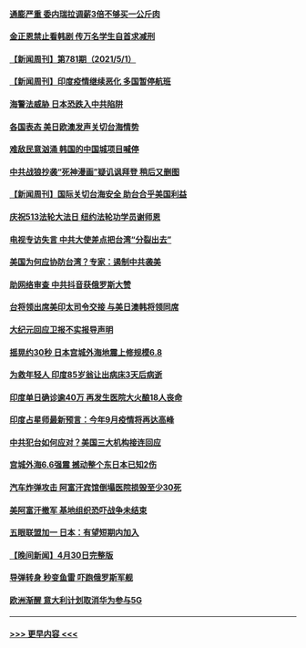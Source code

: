 #### [通膨严重 委内瑞拉调薪3倍不够买一公斤肉](../pages/prog202/a103108965.md?t=05021052) 
#### [金正恩禁止看韩剧 传万名学生自首求减刑](../pages/prog202/a103108926.md?t=05021052) 
#### [【新闻周刊】第781期（2021/5/1）](../pages/prog202/a103108909.md?t=05021052) 
#### [【新闻周刊】印度疫情继续恶化 多国暂停航班](../pages/prog202/a103108880.md?t=05021052) 
#### [海警法威胁 日本恐跌入中共陷阱](../pages/prog202/a103108085.md?t=05021052) 
#### [各国表态 美日欧澳发声关切台海情势](../pages/prog202/a103108099.md?t=05021052) 
#### [难敌民意汹涌 韩国的中国城项目喊停](../pages/prog202/a103108819.md?t=05021052) 
#### [中共战狼抄袭“死神漫画”疑讥讽拜登 稍后又删图](../pages/prog202/a103108812.md?t=05021052) 
#### [【新闻周刊】国际关切台海安全 助台合乎美国利益](../pages/prog202/a103108808.md?t=05021052) 
#### [庆祝513法轮大法日 纽约法轮功学员谢师恩](../pages/prog202/a103108805.md?t=05021052) 
#### [电视专访失言 中共大使差点把台湾“分裂出去”](../pages/prog202/a103108742.md?t=05021052) 
#### [美国为何应协防台湾？专家：遏制中共袭美](../pages/prog202/a103108696.md?t=05021052) 
#### [助网络审查 中共抖音获俄罗斯大赞](../pages/prog202/a103108626.md?t=05021052) 
#### [台将领出席美印太司令交接 与美日澳韩将领同席](../pages/prog202/a103108666.md?t=05021052) 
#### [大纪元回应卫报不实报导声明](../pages/prog202/a103108633.md?t=05021052) 
#### [摇晃约30秒 日本宫城外海地震上修规模6.8](../pages/prog202/a103108477.md?t=05021052) 
#### [为救年轻人 印度85岁翁让出病床3天后病逝](../pages/prog202/a103108457.md?t=05021052) 
#### [印度单日确诊逾40万 再发生医院大火酿18人丧命](../pages/prog202/a103108440.md?t=05021052) 
#### [印度占星师最新预言：今年9月疫情将再达高峰](../pages/prog202/a103108368.md?t=05021052) 
#### [中共犯台如何应对？美国三大机构接连回应](../pages/prog202/a103108423.md?t=05021052) 
#### [宫城外海6.6强震 撼动整个东日本已知2伤](../pages/prog202/a103108347.md?t=05021052) 
#### [汽车炸弹攻击 阿富汗宾馆倒塌医院损毁至少30死](../pages/prog202/a103108389.md?t=05021052) 
#### [美阿富汗撤军 基地组织恐吓战争未结束](../pages/prog202/a103108030.md?t=05021052) 
#### [五眼联盟加一 日本：有望短期内加入](../pages/prog202/a103108083.md?t=05021052) 
#### [【晚间新闻】4月30日完整版](../pages/prog202/a103108327.md?t=05021052) 
#### [导弹转身 秒变鱼雷 吓跑俄罗斯军舰](../pages/prog202/a103108064.md?t=05021052) 
#### [欧洲渐醒 意大利计划取消华为参与5G](../pages/prog202/a103108199.md?t=05021052) 

----
#### [ >>> 更早内容 <<< ](../indexes/prog202-earlier.md)
